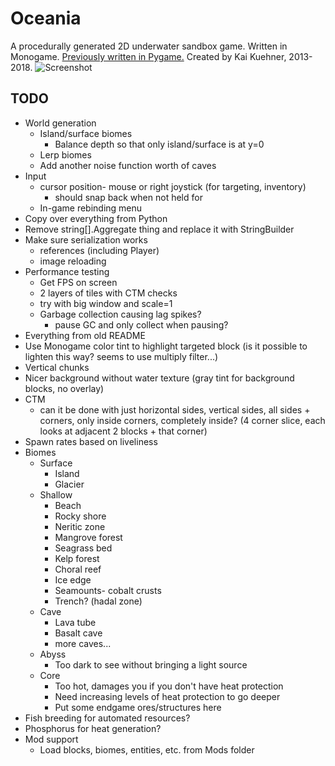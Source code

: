 Oceania
==
A procedurally generated 2D underwater sandbox game.
Written in Monogame. [Previously written in Pygame.](https://github.com/kaikue/Oceania)
Created by Kai Kuehner, 2013-2018.
![Screenshot](http://i.imgur.com/wUVoCkr.png)

TODO
--
- World generation
	- Island/surface biomes
		- Balance depth so that only island/surface is at y=0
	- Lerp biomes
	- Add another noise function worth of caves
- Input
	- cursor position- mouse or right joystick (for targeting, inventory)
		- should snap back when not held for 
	- In-game rebinding menu
- Copy over everything from Python
- Remove string[].Aggregate thing and replace it with StringBuilder
- Make sure serialization works
	- references (including Player)
	- image reloading
- Performance testing
	- Get FPS on screen
	- 2 layers of tiles with CTM checks
	- try with big window and scale=1
	- Garbage collection causing lag spikes?
		- pause GC and only collect when pausing?
- Everything from old README
- Use Monogame color tint to highlight targeted block (is it possible to lighten this way? seems to use multiply filter...)
- Vertical chunks
- Nicer background without water texture (gray tint for background blocks, no overlay)
- CTM
	- can it be done with just horizontal sides, vertical sides, all sides + corners, only inside corners, completely inside? (4 corner slice, each looks at adjacent 2 blocks + that corner)
- Spawn rates based on liveliness
- Biomes
	- Surface
		- Island
		- Glacier
	- Shallow
		- Beach
		- Rocky shore
		- Neritic zone
		- Mangrove forest
		- Seagrass bed
		- Kelp forest
		- Choral reef
		- Ice edge
		- Seamounts- cobalt crusts
		- Trench? (hadal zone)
	- Cave
		- Lava tube
		- Basalt cave
		- more caves...
	- Abyss
		- Too dark to see without bringing a light source
	- Core
		- Too hot, damages you if you don't have heat protection
		- Need increasing levels of heat protection to go deeper
		- Put some endgame ores/structures here
- Fish breeding for automated resources?
- Phosphorus for heat generation?
- Mod support
	- Load blocks, biomes, entities, etc. from Mods folder